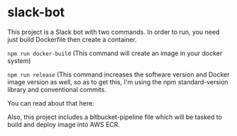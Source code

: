 # slack-bot 

This project is a Slack bot with two commands.
In order to run, you need just build Dockerfile then create a container.

`npm run docker-build` (This command will create an image in your docker system)

`npm run release` (This command increases the software version and Docker image version as well, so as to get this, I'm using the npm standard-version library and conventional commits. 

You can read about that here:

Also, this project includes a bitbucket-pipeline file which will be tasked to build and deploy image into AWS ECR.
